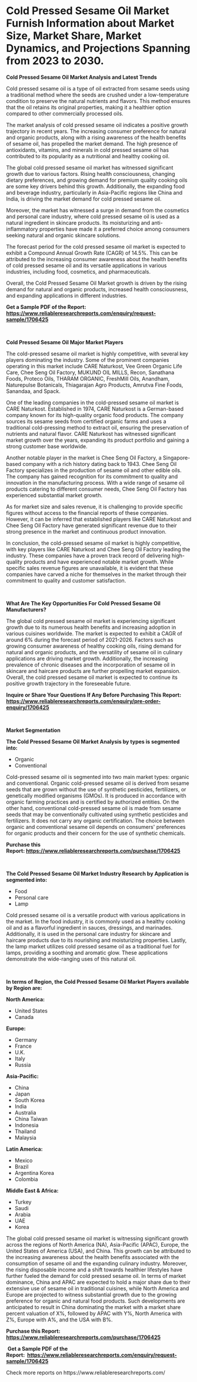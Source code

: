 <p><h1>Cold Pressed Sesame Oil Market Furnish Information about Market Size, Market Share, Market Dynamics, and Projections Spanning from 2023 to 2030.</h1></p><p><strong>Cold Pressed Sesame Oil Market Analysis and Latest Trends</strong></p>
<p><p>Cold pressed sesame oil is a type of oil extracted from sesame seeds using a traditional method where the seeds are crushed under a low-temperature condition to preserve the natural nutrients and flavors. This method ensures that the oil retains its original properties, making it a healthier option compared to other commercially processed oils.</p><p>The market analysis of cold pressed sesame oil indicates a positive growth trajectory in recent years. The increasing consumer preference for natural and organic products, along with a rising awareness of the health benefits of sesame oil, has propelled the market demand. The high presence of antioxidants, vitamins, and minerals in cold pressed sesame oil has contributed to its popularity as a nutritional and healthy cooking oil.</p><p>The global cold pressed sesame oil market has witnessed significant growth due to various factors. Rising health consciousness, changing dietary preferences, and growing demand for premium quality cooking oils are some key drivers behind this growth. Additionally, the expanding food and beverage industry, particularly in Asia-Pacific regions like China and India, is driving the market demand for cold pressed sesame oil.</p><p>Moreover, the market has witnessed a surge in demand from the cosmetics and personal care industry, where cold pressed sesame oil is used as a natural ingredient in skincare products. Its moisturizing and anti-inflammatory properties have made it a preferred choice among consumers seeking natural and organic skincare solutions.</p><p>The forecast period for the cold pressed sesame oil market is expected to exhibit a Compound Annual Growth Rate (CAGR) of 14.5%. This can be attributed to the increasing consumer awareness about the health benefits of cold pressed sesame oil and its versatile applications in various industries, including food, cosmetics, and pharmaceuticals.</p><p>Overall, the Cold Pressed Sesame Oil Market growth is driven by the rising demand for natural and organic products, increased health consciousness, and expanding applications in different industries.</p></p>
<p><strong>Get a Sample PDF of the Report:&nbsp; <a href="https://www.reliableresearchreports.com/enquiry/request-sample/1706425">https://www.reliableresearchreports.com/enquiry/request-sample/1706425</a></strong></p>
<p>&nbsp;</p>
<p><strong>Cold Pressed Sesame Oil Major Market Players</strong></p>
<p><p>The cold-pressed sesame oil market is highly competitive, with several key players dominating the industry. Some of the prominent companies operating in this market include CARE Naturkost, Vee Green Organic Life Care, Chee Seng Oil Factory, MUKUND OIL MILLS, Recon, Sanathana Foods, Proteco Oils, THARAM ORGANIC, FreshMill Oils, Anandham, Naturepulse Botanicals, Thiagarajan Agro Products, Amrutva Fine Foods, Sanandaa, and Spack.</p><p>One of the leading companies in the cold-pressed sesame oil market is CARE Naturkost. Established in 1974, CARE Naturkost is a German-based company known for its high-quality organic food products. The company sources its sesame seeds from certified organic farms and uses a traditional cold-pressing method to extract oil, ensuring the preservation of nutrients and natural flavor. CARE Naturkost has witnessed significant market growth over the years, expanding its product portfolio and gaining a strong customer base worldwide.</p><p>Another notable player in the market is Chee Seng Oil Factory, a Singapore-based company with a rich history dating back to 1943. Chee Seng Oil Factory specializes in the production of sesame oil and other edible oils. The company has gained recognition for its commitment to quality and innovation in the manufacturing process. With a wide range of sesame oil products catering to different consumer needs, Chee Seng Oil Factory has experienced substantial market growth.</p><p>As for market size and sales revenue, it is challenging to provide specific figures without access to the financial reports of these companies. However, it can be inferred that established players like CARE Naturkost and Chee Seng Oil Factory have generated significant revenue due to their strong presence in the market and continuous product innovation.</p><p>In conclusion, the cold-pressed sesame oil market is highly competitive, with key players like CARE Naturkost and Chee Seng Oil Factory leading the industry. These companies have a proven track record of delivering high-quality products and have experienced notable market growth. While specific sales revenue figures are unavailable, it is evident that these companies have carved a niche for themselves in the market through their commitment to quality and customer satisfaction.</p></p>
<p>&nbsp;</p>
<p><strong>What Are The Key Opportunities For Cold Pressed Sesame Oil Manufacturers?</strong></p>
<p><p>The global cold pressed sesame oil market is experiencing significant growth due to its numerous health benefits and increasing adoption in various cuisines worldwide. The market is expected to exhibit a CAGR of around 6% during the forecast period of 2021-2026. Factors such as growing consumer awareness of healthy cooking oils, rising demand for natural and organic products, and the versatility of sesame oil in culinary applications are driving market growth. Additionally, the increasing prevalence of chronic diseases and the incorporation of sesame oil in skincare and haircare products are further propelling market expansion. Overall, the cold pressed sesame oil market is expected to continue its positive growth trajectory in the foreseeable future.</p></p>
<p><strong>Inquire or Share Your Questions If Any Before Purchasing This Report: <a href="https://www.reliableresearchreports.com/enquiry/pre-order-enquiry/1706425">https://www.reliableresearchreports.com/enquiry/pre-order-enquiry/1706425</a></strong></p>
<p>&nbsp;</p>
<p><strong>Market Segmentation</strong></p>
<p><strong>The Cold Pressed Sesame Oil Market Analysis by types is segmented into:</strong></p>
<p><ul><li>Organic</li><li>Conventional</li></ul></p>
<p><p>Cold-pressed sesame oil is segmented into two main market types: organic and conventional. Organic cold-pressed sesame oil is derived from sesame seeds that are grown without the use of synthetic pesticides, fertilizers, or genetically modified organisms (GMOs). It is produced in accordance with organic farming practices and is certified by authorized entities. On the other hand, conventional cold-pressed sesame oil is made from sesame seeds that may be conventionally cultivated using synthetic pesticides and fertilizers. It does not carry any organic certification. The choice between organic and conventional sesame oil depends on consumers' preferences for organic products and their concern for the use of synthetic chemicals.</p></p>
<p><strong>Purchase this Report:&nbsp;<a href="https://www.reliableresearchreports.com/purchase/1706425">https://www.reliableresearchreports.com/purchase/1706425</a></strong></p>
<p>&nbsp;</p>
<p><strong>The Cold Pressed Sesame Oil Market Industry Research by Application is segmented into:</strong></p>
<p><ul><li>Food</li><li>Personal care</li><li>Lamp</li></ul></p>
<p><p>Cold pressed sesame oil is a versatile product with various applications in the market. In the food industry, it is commonly used as a healthy cooking oil and as a flavorful ingredient in sauces, dressings, and marinades. Additionally, it is used in the personal care industry for skincare and haircare products due to its nourishing and moisturizing properties. Lastly, the lamp market utilizes cold pressed sesame oil as a traditional fuel for lamps, providing a soothing and aromatic glow. These applications demonstrate the wide-ranging uses of this natural oil.</p></p>
<p>&nbsp;</p>
<p><strong>In terms of Region, the Cold Pressed Sesame Oil Market Players available by Region are:</strong></p>
<p>
    <p> <strong> North America: </strong>
        <ul>
            <li>United States</li>
            <li>Canada</li>
        </ul>
        </p> 
    <p> <strong> Europe: </strong>
        <ul>
            <li>Germany</li>
            <li>France</li>
            <li>U.K.</li>
            <li>Italy</li>
            <li>Russia</li>
        </ul>
        </p> 
    <p> <strong> Asia-Pacific: </strong>
        <ul>
            <li>China</li>
            <li>Japan</li>
            <li>South Korea</li>
            <li>India</li>
            <li>Australia</li>
            <li>China Taiwan</li>
            <li>Indonesia</li>
            <li>Thailand</li>
            <li>Malaysia</li>
        </ul>
        </p> 
    <p> <strong> Latin America: </strong>
        <ul>
            <li>Mexico</li>
            <li>Brazil</li>
            <li>Argentina Korea</li>
            <li>Colombia</li>
        </ul>
        </p> 
    <p> <strong> Middle East & Africa: </strong>
        <ul>
            <li>Turkey</li>
            <li>Saudi</li>
            <li>Arabia</li>
            <li>UAE</li>
            <li>Korea</li>
        </ul>
    </p>
    </p>
<p><p>The global cold pressed sesame oil market is witnessing significant growth across the regions of North America (NA), Asia-Pacific (APAC), Europe, the United States of America (USA), and China. This growth can be attributed to the increasing awareness about the health benefits associated with the consumption of sesame oil and the expanding culinary industry. Moreover, the rising disposable income and a shift towards healthier lifestyles have further fueled the demand for cold pressed sesame oil. In terms of market dominance, China and APAC are expected to hold a major share due to their extensive use of sesame oil in traditional cuisines, while North America and Europe are projected to witness substantial growth due to the growing preference for organic and natural food products. Such developments are anticipated to result in China dominating the market with a market share percent valuation of X%, followed by APAC with Y%, North America with Z%, Europe with A%, and the USA with B%.</p></p>
<p><strong>Purchase this Report: <a href="https://www.reliableresearchreports.com/purchase/1706425">https://www.reliableresearchreports.com/purchase/1706425</a></strong></p>
<p>&nbsp;<strong>Get a Sample PDF of the Report:&nbsp;&nbsp;<a href="https://www.reliableresearchreports.com/enquiry/request-sample/1706425">https://www.reliableresearchreports.com/enquiry/request-sample/1706425</a></strong></p>
<p><strong></strong></p>
<p>Check more reports on https://www.reliableresearchreports.com/</p>
